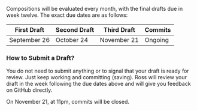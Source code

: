 Compositions will be evaluated every month, with the final drafts due in week twelve. The exact due dates are as follows:

First Draft | Second Draft | Third Draft | Commits
------------ | ------------- | -------------| -----------
September 26 | October 24 | November 21 | Ongoing

### How to Submit a Draft?
You do not need to submit anything or to signal that your draft is ready for review. Just keep working and committing (saving). Ross will review your draft in the week following the due dates above and will give you feedback on GitHub directly.

On November 21, at 11pm, commits will be closed.
